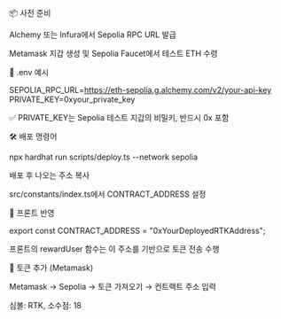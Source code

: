 📦 사전 준비

Alchemy 또는 Infura에서 Sepolia RPC URL 발급

Metamask 지갑 생성 및 Sepolia Faucet에서 테스트 ETH 수령

🔐 .env 예시

SEPOLIA_RPC_URL=https://eth-sepolia.g.alchemy.com/v2/your-api-key
PRIVATE_KEY=0xyour_private_key

✅ PRIVATE_KEY는 Sepolia 테스트 지갑의 비밀키, 반드시 0x 포함

🛠 배포 명령어

npx hardhat run scripts/deploy.ts --network sepolia

배포 후 나오는 주소 복사

src/constants/index.ts에서 CONTRACT_ADDRESS 설정

🔁 프론트 반영

export const CONTRACT_ADDRESS = "0xYourDeployedRTKAddress";

프론트의 rewardUser 함수는 이 주소를 기반으로 토큰 전송 수행

📄 토큰 추가 (Metamask)

Metamask → Sepolia → 토큰 가져오기 → 컨트랙트 주소 입력

심볼: RTK, 소수점: 18

